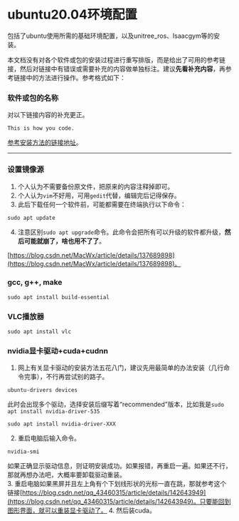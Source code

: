 # ubuntu20.04环境配置
包括了ubuntu使用所需的基础环境配置，以及unitree_ros、Isaacgym等的安装。  

本文档没有对各个软件或包的安装过程进行重写排版，而是给出了可用的参考链接，然后对链接中有错误或需要补充的内容做单独标注。建议**先看补充内容**，再参考链接中的方法进行操作。参考格式如下：  
### 软件或包的名称
对以下链接内容的补充更正。

```
This is how you code.
```

 [参考安装方法的链接地址](https://github.com/MSP-xEN/ubuntu20.04)。

---

### 设置镜像源
1. 个人认为不需要备份原文件，把原来的内容注释掉即可。
2. 个人认为```vim```不好用，可用```gedit```代替，编辑完后记得保存。
3. 此后下载任何一个软件前，可能都需要在终端执行以下命令：
```
sudo apt update
```
4. 注意区别```sudo apt upgrade```命令。此命令会把所有可以升级的软件都升级，**然后可能就崩了，啥也用不了了**。

[https://blog.csdn.net/MacWx/article/details/137689898](https://blog.csdn.net/MacWx/article/details/137689898)。

### gcc, g++, make
```
sudo apt install build-essential
```

### VLC播放器
```
sudo apt install vlc
```

### nvidia显卡驱动+cuda+cudnn
1. 网上有关显卡驱动的安装方法五花八门，建议先用最简单的办法安装（几行命令完事），不行再尝试别的路子。
```
ubuntu-drivers devices
```
此时会出现多个驱动，选择安装后缀写着“recommended”版本，比如我是```sudo apt install nvidia-driver-535```
```
sudo apt install nvidia-driver-XXX
```
2. 重启电脑后输入命令。
```
nvidia-smi
```

如果正确显示驱动信息，则证明安装成功。如果报错，再重启一遍。如果还不行，那就再想办法吧，大概率要卸载驱动重装。  
3. 重启电脑如果黑屏并且左上角有个下划线形状的光标一直在跳，那就参考这个链接[https://blog.csdn.net/qq_43460315/article/details/142643949](https://blog.csdn.net/qq_43460315/article/details/142643949)。只要能回到图形界面，就可以重装显卡驱动了。
4. 然后装cuda。
